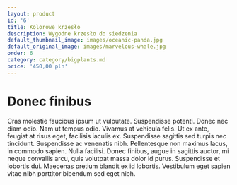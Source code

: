 ```yaml
---
layout: product
id: '6'
title: Kolorowe krzesło
description: Wygodne krzesło do siedzenia
default_thumbnail_image: images/oceanic-panda.jpg
default_original_image: images/marvelous-whale.jpg
order: 6
category: category/bigplants.md
price: '450,00 pln'
---
```


# Donec finibus

Cras molestie faucibus ipsum ut vulputate. Suspendisse potenti. Donec nec diam odio. Nam ut tempus odio. Vivamus at vehicula felis. Ut ex ante, feugiat at risus eget, facilisis iaculis ex. Suspendisse sagittis sed turpis nec tincidunt. Suspendisse ac venenatis nibh. Pellentesque non maximus lacus, in commodo sapien. Nulla facilisi. Donec finibus, augue in sagittis auctor, mi neque convallis arcu, quis volutpat massa dolor id purus. Suspendisse et lobortis dui. Maecenas pretium blandit ex id lobortis. Vestibulum eget sapien vitae nibh porttitor bibendum sed eget nibh.